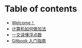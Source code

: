 # Table of contents

* [Welcome！](README.md)
* [计算机如何做加法](ji-suan-ji-ru-he-zuo-jia-fa.md)
* [一文读懂浮点数](yi-wen-du-dong-fu-dian-shu.md)
* [Gitbook 入门指南](gitbook-ru-men-zhi-nan.md)

